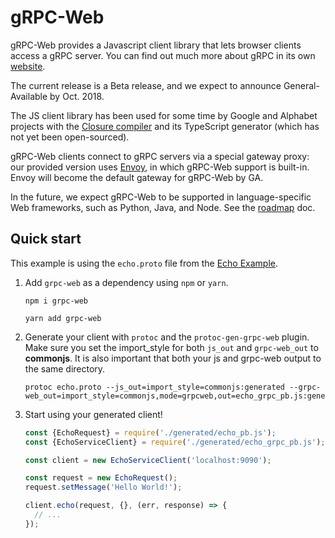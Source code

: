 # gRPC-Web

gRPC-Web provides a Javascript client library that lets browser clients
access a gRPC server. You can find out much more about gRPC in its own
[website](https://grpc.io).

The current release is a Beta release, and we expect to announce
General-Available by Oct. 2018.

The JS client library has been used for some time by Google and Alphabet
projects with the
[Closure compiler](https://github.com/google/closure-compiler)
and its TypeScript generator (which has not yet been open-sourced).

gRPC-Web clients connect to gRPC servers via a special gateway proxy: our
provided version uses [Envoy](https://github.com/envoyproxy/envoy), in which
gRPC-Web support is built-in. Envoy will become the default gateway for
gRPC-Web by GA.

In the future, we expect gRPC-Web to be supported in
language-specific Web frameworks, such as Python, Java, and Node. See the
[roadmap](https://github.com/grpc/grpc-web/blob/master/ROADMAP.md) doc.

## Quick start

This example is using the `echo.proto` file from the [Echo Example](net/grpc/gateway/examples/echo).

1. Add `grpc-web` as a dependency using `npm` or `yarn`.

    ```shell
    npm i grpc-web
    ```

    ```shell
    yarn add grpc-web
    ```

2. Generate your client with `protoc` and the `protoc-gen-grpc-web` plugin. Make sure you set the import_style for both `js_out` and `grpc-web_out` to **commonjs**. It is also important that both your js and grpc-web output to the same directory.

    ```shell
    protoc echo.proto --js_out=import_style=commonjs:generated --grpc-web_out=import_style=commonjs,mode=grpcweb,out=echo_grpc_pb.js:generated
    ```

3. Start using your generated client!

    ```js
    const {EchoRequest} = require('./generated/echo_pb.js');
    const {EchoServiceClient} = require('./generated/echo_grpc_pb.js');

    const client = new EchoServiceClient('localhost:9090');

    const request = new EchoRequest();
    request.setMessage('Hello World!');

    client.echo(request, {}, (err, response) => {
      // ...
    });
    ```
